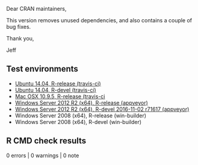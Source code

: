 Dear CRAN maintainers,

This version removes unused dependencies, and also contains a couple of bug fixes.

Thank you,

Jeff

## Test environments

* [Ubuntu 14.04, R-release (travis-ci)](https://travis-ci.org/prioritizr/wdpar/builds)
* [Ubuntu 14.04, R-devel (travis-ci)](https://travis-ci.org/prioritizr/wdpar/builds)
* [Mac OSX 10.9.5, R-release (travis-ci](https://travis-ci.org/prioritizr/wdpar/builds)
* [Windows Server 2012 R2 (x64), R-release (appveyor)](https://ci.appveyor.com/project/jeffreyhanson/wdpar)
* [Windows Server 2012 R2 (x64), R-devel 2016-11-02 r71617 (appveyor)](https://ci.appveyor.com/project/jeffreyhanson/wdpar)
* Windows Server 2008 (x64), R-release (win-builder)
* Windows Server 2008 (x64), R-devel (win-builder)

## R CMD check results

0 errors | 0 warnings | 0 note
